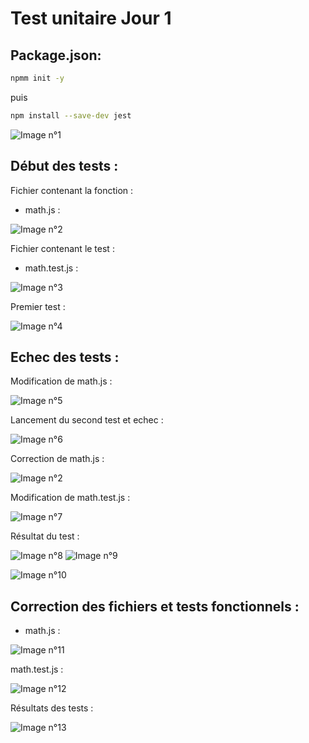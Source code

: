 # **Test unitaire Jour 1** 

## Package.json:

```bash
npmm init -y
```

puis
```bash
npm install --save-dev jest
```

![Image n°1](image/1.png)


## Début des tests :

Fichier contenant la fonction :

- math.js :

![Image n°2](image/2.png)


Fichier contenant le test :

- math.test.js :

![Image n°3](image/3.png)


Premier test :

![Image n°4](image/4.png)


## Echec des tests :

Modification de math.js :

![Image n°5](image/5.png)


Lancement du second test et echec :

![Image n°6](image/6.png)


Correction de math.js :

![Image n°2](image/2.png)



Modification de math.test.js :

![Image n°7](image/7.png)


Résultat du test : 

![Image n°8](image/8.png) ![Image n°9](image/9.png)

![Image n°10](image/10.png)



## Correction des fichiers et tests fonctionnels :

- math.js :

![Image n°11](image/11.png)

math.test.js :

![Image n°12](image/12.png)


Résultats des tests :

![Image n°13](image/13.png)






